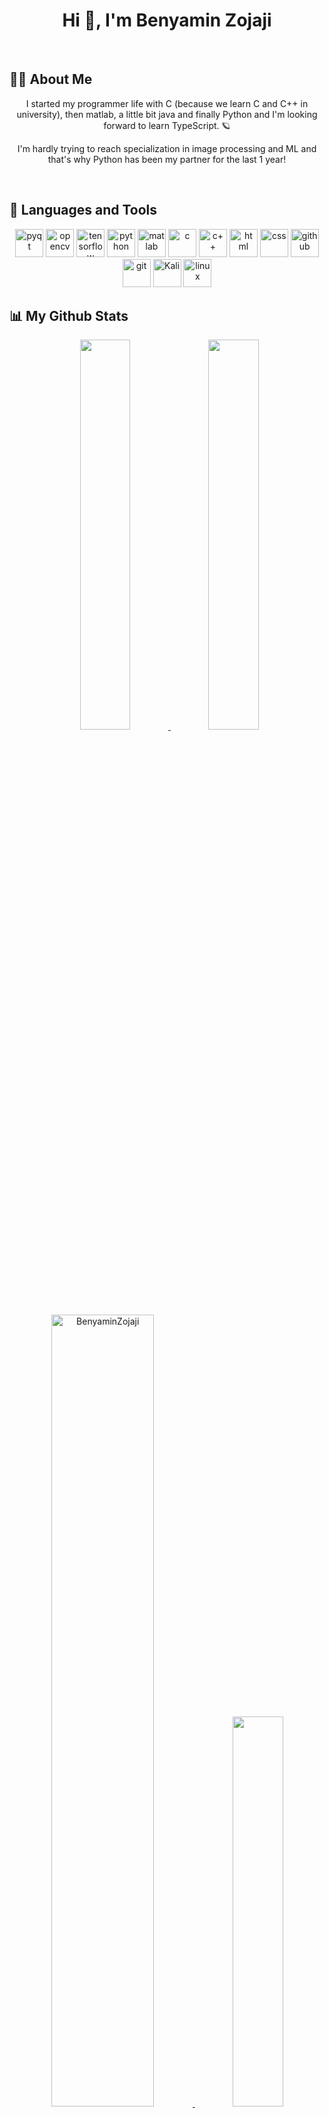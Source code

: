 <h1 align="center">Hi 👋, I'm Benyamin Zojaji</h1>
<br/>

<!-- <h2 align="center">My history</h2> -->
## 🙋‍♂️ About Me
<p align="center">
   I started my programmer life with C (because we learn C and C++ in university), then matlab, a little bit java and finally Python and I'm looking forward to learn TypeScript. 🪐
</p>
<p align="center">
   I'm hardly trying to reach specialization in image processing and ML and that's why Python has been my partner for the last 1 year! 
</p>
<br/>

## 🔨 Languages and Tools
<p align="center"> 
   <a href="https://www.qt.io/" target="_blank"><img alt="pyqt" width="45" height="45" src="https://img.icons8.com/ios/100/000000/qt.png"></a>
   <a href="https://opencv.org/" target="_blank"><img alt="opencv" width="45" height="45" src="https://img.icons8.com/fluency/96/000000/opencv.png"></a>
   <a href="https://www.tensorflow.org/" target="_blank"><img alt="tensorflow" width="45" height="45" src="https://img.icons8.com/color/96/000000/tensorflow.png"></a>
   <a href="https://www.python.org" target="_blank"><img alt="python" width="45" src="https://img.icons8.com/color/96/000000/python.png"/></a>
   <a href="https://www.mathworks.com/" target="_blank"><img alt="matlab" width="45" src="https://img.icons8.com/fluency/96/000000/matlab.png"></a>
   <a href="http://www.cplusplus.org/" target="_blank"><img alt="c" width="45" src="https://raw.githubusercontent.com/jmnote/z-icons/master/svg/c.svg"></a>
   <a href="http://www.cplusplus.org/" target="_blank"><img alt="c++" width="45" src="https://raw.githubusercontent.com/jmnote/z-icons/master/svg/cpp.svg"></a>
   <a href="https://html.com/" target="_blank"><img alt="html" width="45" src="https://img.icons8.com/color/96/000000/html-5--v1.png"></a>
   <a href="https://html.com/" target="_blank"><img alt="css" width="45" src="https://img.icons8.com/color/96/000000/css3.png"></a>
   <a href="https://github.com/" target="_blank"><img alt="github" width="45" src="https://img.icons8.com/fluency/96/000000/github.png"></a>
   <a href="https://git-scm.com/" target="_blank"> <img alt="git" width="45" src="https://img.icons8.com/color/96/000000/git.png"/></a>
   <a href="https://www.kali.org/" target="_blank"><img alt="Kali" width="45" src="https://img.icons8.com/color/96/000000/kali-linux.png"></a>
   <a href="https://www.linux.org/" target="_blank"><img alt="linux" width="45" src="https://img.icons8.com/color/96/000000/linux--v1.png"></a>
   
</p>

## 📊 My Github Stats
<div align="center">&nbsp;
   <a href="#">
   <img width="40%" src="https://github-readme-stats.vercel.app/api?username=benyaminzojaji&count_private=true&include_all_commits=true&show_icons=true&theme=tokyonight&custom_title=GitHub+Stats"/>
   </a>
   <a href="#">
   <img width="40%" src="https://github-readme-streak-stats.herokuapp.com?user=benyaminzojaji&theme=tokyonight"/>
   </a>
   <a href="#">
   <img width="57%" src="https://github-profile-summary-cards.vercel.app/api/cards/profile-details?username=BenyaminZojaji&theme=github_dark" alt="BenyaminZojaji"/>
   </a>
   <a href="#">
   <img width="40%" src="https://github-readme-stats.vercel.app/api/top-langs/?username=benyaminzojaji&layout=compact&include_all_commits=true&show_icons=true&theme=tokyonight&custom_title=Most+Used+Languages"/>
   </a>
</div>


## 🏆 Github Trophies
<p align="center"> <a href="https://github.com/ryo-ma/github-profile-trophy"><img src="https://github-profile-trophy.vercel.app/?username=BenyaminZojaji" alt="BenyaminZojaji" /></a> </p>

## 💬 Connect with me
<p align="left">
<a href="https://twitter.com/mrbnii" target="blank"><img align="center" src="https://raw.githubusercontent.com/rahuldkjain/github-profile-readme-generator/master/src/images/icons/Social/twitter.svg" alt="mrbnii" height="30" width="40" /></a>
<a href="https://linkedin.com/in/https://www.linkedin.com/in/benyaminzojaji/" target="blank"><img align="center" src="https://raw.githubusercontent.com/rahuldkjain/github-profile-readme-generator/master/src/images/icons/Social/linked-in-alt.svg" alt="https://www.linkedin.com/in/benyaminzojaji/" height="30" width="40" /></a>
<a href="https://instagram.com/bniws" target="blank"><img align="center" src="https://raw.githubusercontent.com/rahuldkjain/github-profile-readme-generator/master/src/images/icons/Social/instagram.svg" alt="bniws" height="30" width="40" /></a>
</p>
<br/>

<a href="https://github.com/Meghna-DAS/github-profile-views-counter"><img src="https://komarev.com/ghpvc/?username=BenyaminZojaji"></a>
<a href="https://github.com/BenyaminZojaji?tab=followers"><img src="https://img.shields.io/github/followers/BenyaminZojaji?label=Followers&style=social" alt="GitHub Badge"></a>

<br/>
<div align="center">
   <strong>
   <font size="+2" style="font">
   Benyamin Zojaji © 2022
   </font>
   </strong>
</div>
